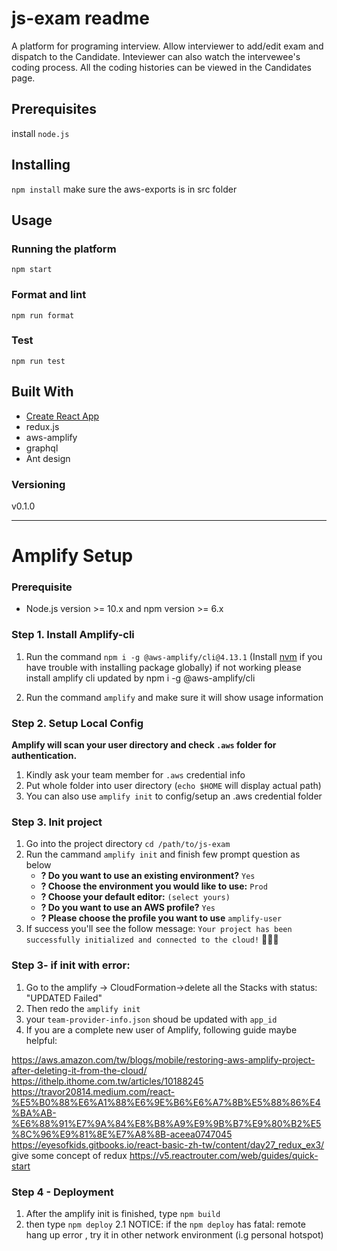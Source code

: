 # js-exam readme


A platform for programing interview. Allow interviewer to add/edit exam and dispatch to the Candidate. Inteviewer can also watch the intervewee's coding process. All the coding histories can be viewed in the Candidates page.



## Prerequisites

install `node.js`


## Installing

`npm install`
make sure the aws-exports is in src folder

## Usage
### Running the platform

`npm start`

### Format and lint

`npm run format`


### Test

`npm run test`


## Built With

- [Create React App](https://github.com/facebookincubator/create-react-app)
- redux.js
- aws-amplify
- graphql
- Ant design


### Versioning

v0.1.0

---

# Amplify Setup

### Prerequisite
* Node.js version >= 10.x and npm version >= 6.x

### Step 1. Install Amplify-cli

1. Run the command `npm i -g @aws-amplify/cli@4.13.1` (Install [nvm](https://github.com/nvm-sh/nvm) if you have trouble with installing package globally) if not working please install amplify cli updated by npm i -g @aws-amplify/cli

2. Run the command `amplify` and make sure it will show usage information

### Step 2. Setup Local Config

**Amplify will scan your user directory and check `.aws` folder for authentication.**

1. Kindly ask your team member for `.aws` credential info
2. Put whole folder into user directory (`echo $HOME` will display actual path)
3. You can also use `amplify init` to config/setup an .aws credential folder

### Step 3. Init project

1. Go into the project directory `cd /path/to/js-exam`
2. Run the cammand `amplify init` and finish few prompt question as below
	* **? Do you want to use an existing environment?** `Yes`
	* **? Choose the environment you would like to use:** `Prod`
	* **? Choose your default editor:** `(select yours)`
	* **? Do you want to use an AWS profile?** `Yes`
	* **? Please choose the profile you want to use** `amplify-user`
3. If success you'll see the follow message: `Your project has been successfully initialized and connected to the cloud!` :tada::tada::tada:
### Step 3- if init with error:
1. Go to the amplify -> CloudFormation->delete all the Stacks with status: "UPDATED Failed"
2. Then redo the `amplify init`
3. your `team-provider-info.json` shoud be updated with `app_id`
4. If you are a complete new user of Amplify, following guide maybe helpful:

https://aws.amazon.com/tw/blogs/mobile/restoring-aws-amplify-project-after-deleting-it-from-the-cloud/
https://ithelp.ithome.com.tw/articles/10188245
https://travor20814.medium.com/react-%E5%B0%88%E6%A1%88%E6%9E%B6%E6%A7%8B%E5%88%86%E4%BA%AB-%E6%88%91%E7%9A%84%E8%B8%A9%E9%9B%B7%E9%80%B2%E5%8C%96%E9%81%8E%E7%A8%8B-aceea0747045
https://eyesofkids.gitbooks.io/react-basic-zh-tw/content/day27_redux_ex3/ give some concept of redux
https://v5.reactrouter.com/web/guides/quick-start 

### Step 4 - Deployment
1. After the amplify init is finished, type  `npm build` 
2. then type  `npm deploy`
2.1 NOTICE: if the `npm deploy` has fatal: remote hang up error , try it in other network environment (i.g personal hotspot)
